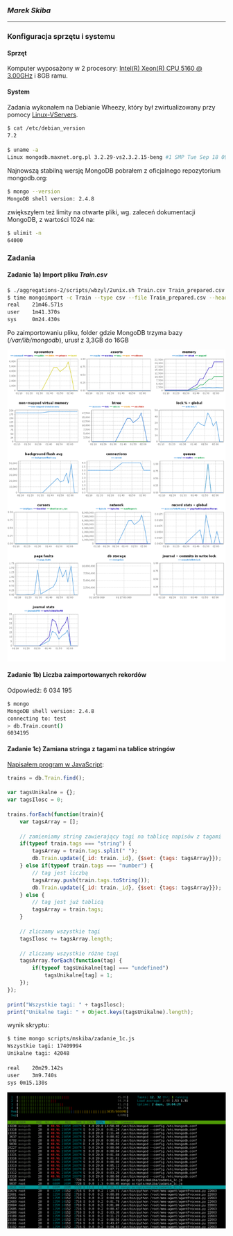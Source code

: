 ### *Marek Skiba*

----

### Konfiguracja sprzętu i systemu
#### Sprzęt
Komputer wyposażony w 2 procesory: [Intel(R) Xeon(R) CPU 5160 @ 3.00GHz](http://ark.intel.com/products/27219/) i 8GB ramu.

#### System
Zadania wykonałem na Debianie Wheezy, który był zwirtualizowany przy pomocy [Linux-VServers](http://linux-vserver.org/Welcome_to_Linux-VServer.org). 
```sh
$ cat /etc/debian_version 
7.2

$ uname -a
Linux mongodb.maxnet.org.pl 3.2.29-vs2.3.2.15-beng #1 SMP Tue Sep 18 09:52:18 BST 2012 x86_64 GNU/Linux
```

Najnowszą stabilną wersję MongoDB pobrałem z oficjalnego repozytorium mongodb.org:
```sh
$ mongo --version
MongoDB shell version: 2.4.8
```

zwiększyłem też limity na otwarte pliki, wg. zaleceń dokumentacji MongoDB, z wartości 1024 na:
```sh
$ ulimit -n
64000
```

### Zadania
#### Zadanie 1a) Import pliku *Train.csv*

```sh
$ ./aggregations-2/scripts/wbzyl/2unix.sh Train.csv Train_prepared.csv
$ time mongoimport -c Train --type csv --file Train_prepared.csv --headerline
real    21m46.571s
user    1m41.370s
sys     0m24.430s
```
Po zaimportowaniu pliku, folder gdzie MongoDB trzyma bazy (*/var/lib/mongodb*), urusł z 3,3GB do 16GB

![Wykresy z MMS po wykonaniu zadania 1a](/images/mskiba/1a_mms.png)

#### Zadanie 1b) Liczba zaimportowanych rekordów
Odpowiedź: 6 034 195
```sh
$ mongo
MongoDB shell version: 2.4.8
connecting to: test
> db.Train.count()
6034195
```

#### Zadanie 1c) Zamiana stringa z tagami na tablice stringów

[Napisałem program w JavaScript](/scripts/mskiba/zadanie_1c.js):

```javascript
trains = db.Train.find();

var tagsUnikalne = {};
var tagsIlosc = 0;

trains.forEach(function(train){
    var tagsArray = [];

    // zamieniamy string zawierający tagi na tablicę napisów z tagami
    if(typeof train.tags === "string") {
        tagsArray = train.tags.split(" ");
        db.Train.update({_id: train._id}, {$set: {tags: tagsArray}});
    } else if(typeof train.tags === "number") {
        // tag jest liczbą
        tagsArray.push(train.tags.toString());
        db.Train.update({_id: train._id}, {$set: {tags: tagsArray}});
    } else {
        // tag jest już tablicą
        tagsArray = train.tags;
    }

    // zliczamy wszystkie tagi
    tagsIlosc += tagsArray.length;

    // zliczamy wszystkie różne tagi
    tagsArray.forEach(function(tag) {
        if(typeof tagsUnikalne[tag] === "undefined")
            tagsUnikalne[tag] = 1;
    });
});

print("Wszystkie tagi: " + tagsIlosc);
print("Unikalne tagi: " + Object.keys(tagsUnikalne).length);
```

wynik skryptu:
```sh
$ time mongo scripts/mskiba/zadanie_1c.js
Wszystkie tagi: 17409994
Unikalne tagi: 42048

real	20m29.142s
user	3m9.740s
sys	0m15.130s
```
![Htop przy wykonywaniu skryptu](/images/mskiba/1c_htop.png)
